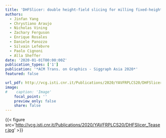 ```yaml
---
title: 'DHFSlicer: double height-field slicing for milling fixed-height materials'
authors:
  - Jinfan Yang
  - Chrystiano Araujo
  - Nicholas Vining
  - Zachary Ferguson
  - Enrique Rosales
  - Daniele Panozzo
  - Silvain Lefebvre
  - Paolo Cignoni
  - Alla Sheffer
date: '2020-01-01T00:00:00Z'
publication_types: ['1']
publication: '*ACM Trans. on Graphics - Siggraph Asia 2020*'
featured: false

url_pdf: http://vcg.isti.cnr.it/Publications/2020/YAVFRPLCS20/DHFSlicer_AuthorVersion.pdf
image:
#    caption: 'Image'
    focal_point: ''
    preview_only: false
    share: false
---
```

{{< figure src='http://vcg.isti.cnr.it/Publications/2020/YAVFRPLCS20/DHFSlicer_Teaser.jpg' >}}

